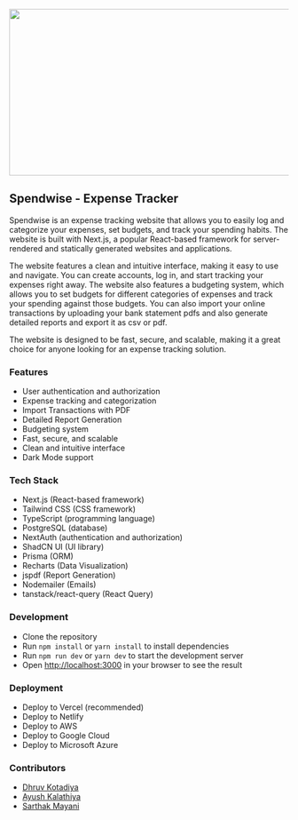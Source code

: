 <p align="center">
  <img src="https://i.imgur.com/HQABOAl.jpg" width="600" height="300" />
</p>

## Spendwise - Expense Tracker

Spendwise is an expense tracking website that allows you to easily log and categorize your expenses, set budgets, and track your spending habits. The website is built with Next.js, a popular React-based framework for server-rendered and statically generated websites and applications.

The website features a clean and intuitive interface, making it easy to use and navigate. You can create accounts, log in, and start tracking your expenses right away. The website also features a budgeting system, which allows you to set budgets for different categories of expenses and track your spending against those budgets. You can also import your online transactions by uploading your bank statement pdfs and also generate detailed reports and export it as csv or pdf.

The website is designed to be fast, secure, and scalable, making it a great choice for anyone looking for an expense tracking solution.

### Features

- User authentication and authorization
- Expense tracking and categorization
- Import Transactions with PDF
- Detailed Report Generation
- Budgeting system
- Fast, secure, and scalable
- Clean and intuitive interface
- Dark Mode support

### Tech Stack

- Next.js (React-based framework)
- Tailwind CSS (CSS framework)
- TypeScript (programming language)
- PostgreSQL (database)
- NextAuth (authentication and authorization)
- ShadCN UI (UI library)
- Prisma (ORM)
- Recharts (Data Visualization)
- jspdf (Report Generation)
- Nodemailer (Emails)
- tanstack/react-query (React Query)

### Development

- Clone the repository
- Run `npm install` or `yarn install` to install dependencies
- Run `npm run dev` or `yarn dev` to start the development server
- Open [http://localhost:3000](http://localhost:3000) in your browser to see the result

### Deployment

- Deploy to Vercel (recommended)
- Deploy to Netlify
- Deploy to AWS
- Deploy to Google Cloud
- Deploy to Microsoft Azure

### Contributors

- [Dhruv Kotadiya](https://github.com/DhruvK007)
- [Ayush Kalathiya](https://github.com/Ayushkalathiya)
- [Sarthak Mayani](https://github.com/MACOOF)
